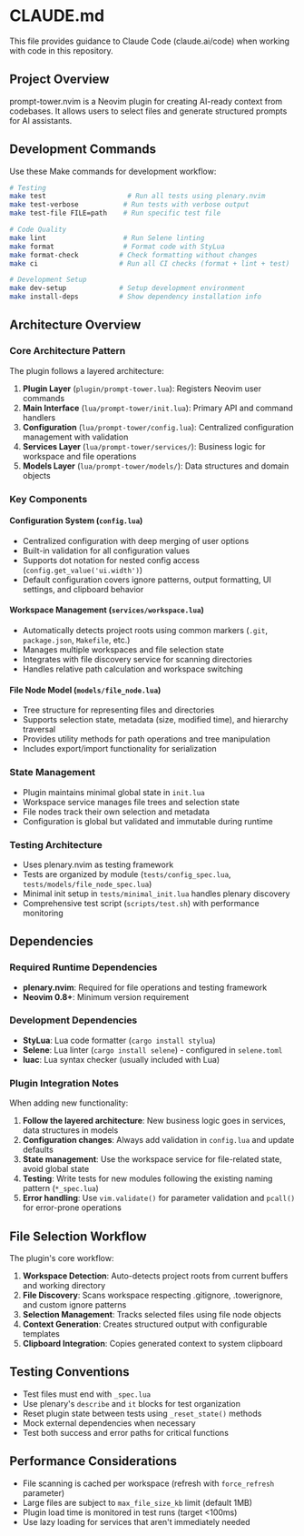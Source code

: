 # CLAUDE.md

This file provides guidance to Claude Code (claude.ai/code) when working with code in this repository.

## Project Overview

prompt-tower.nvim is a Neovim plugin for creating AI-ready context from codebases. It allows users to select files and generate structured prompts for AI assistants.

## Development Commands

Use these Make commands for development workflow:

```bash
# Testing
make test                    # Run all tests using plenary.nvim
make test-verbose           # Run tests with verbose output
make test-file FILE=path    # Run specific test file

# Code Quality
make lint                   # Run Selene linting
make format                 # Format code with StyLua
make format-check          # Check formatting without changes
make ci                    # Run all CI checks (format + lint + test)

# Development Setup
make dev-setup             # Setup development environment
make install-deps          # Show dependency installation info
```

## Architecture Overview

### Core Architecture Pattern

The plugin follows a layered architecture:

1. **Plugin Layer** (`plugin/prompt-tower.lua`): Registers Neovim user commands
2. **Main Interface** (`lua/prompt-tower/init.lua`): Primary API and command handlers
3. **Configuration** (`lua/prompt-tower/config.lua`): Centralized configuration management with validation
4. **Services Layer** (`lua/prompt-tower/services/`): Business logic for workspace and file operations
5. **Models Layer** (`lua/prompt-tower/models/`): Data structures and domain objects

### Key Components

#### Configuration System (`config.lua`)
- Centralized configuration with deep merging of user options
- Built-in validation for all configuration values
- Supports dot notation for nested config access (`config.get_value('ui.width')`)
- Default configuration covers ignore patterns, output formatting, UI settings, and clipboard behavior

#### Workspace Management (`services/workspace.lua`)
- Automatically detects project roots using common markers (`.git`, `package.json`, `Makefile`, etc.)
- Manages multiple workspaces and file selection state
- Integrates with file discovery service for scanning directories
- Handles relative path calculation and workspace switching

#### File Node Model (`models/file_node.lua`)
- Tree structure for representing files and directories
- Supports selection state, metadata (size, modified time), and hierarchy traversal
- Provides utility methods for path operations and tree manipulation
- Includes export/import functionality for serialization

### State Management

- Plugin maintains minimal global state in `init.lua`
- Workspace service manages file trees and selection state
- File nodes track their own selection and metadata
- Configuration is global but validated and immutable during runtime

### Testing Architecture

- Uses plenary.nvim as testing framework
- Tests are organized by module (`tests/config_spec.lua`, `tests/models/file_node_spec.lua`)
- Minimal init setup in `tests/minimal_init.lua` handles plenary discovery
- Comprehensive test script (`scripts/test.sh`) with performance monitoring

## Dependencies

### Required Runtime Dependencies
- **plenary.nvim**: Required for file operations and testing framework
- **Neovim 0.8+**: Minimum version requirement

### Development Dependencies
- **StyLua**: Lua code formatter (`cargo install stylua`)
- **Selene**: Lua linter (`cargo install selene`) - configured in `selene.toml`
- **luac**: Lua syntax checker (usually included with Lua)

### Plugin Integration Notes

When adding new functionality:

1. **Follow the layered architecture**: New business logic goes in services, data structures in models
2. **Configuration changes**: Always add validation in `config.lua` and update defaults
3. **State management**: Use the workspace service for file-related state, avoid global state
4. **Testing**: Write tests for new modules following the existing naming pattern (`*_spec.lua`)
5. **Error handling**: Use `vim.validate()` for parameter validation and `pcall()` for error-prone operations

## File Selection Workflow

The plugin's core workflow:
1. **Workspace Detection**: Auto-detects project roots from current buffers and working directory
2. **File Discovery**: Scans workspace respecting .gitignore, .towerignore, and custom ignore patterns
3. **Selection Management**: Tracks selected files using file node objects
4. **Context Generation**: Creates structured output with configurable templates
5. **Clipboard Integration**: Copies generated context to system clipboard

## Testing Conventions

- Test files must end with `_spec.lua`
- Use plenary's `describe` and `it` blocks for test organization
- Reset plugin state between tests using `_reset_state()` methods
- Mock external dependencies when necessary
- Test both success and error paths for critical functions

## Performance Considerations

- File scanning is cached per workspace (refresh with `force_refresh` parameter)
- Large files are subject to `max_file_size_kb` limit (default 1MB)
- Plugin load time is monitored in test runs (target <100ms)
- Use lazy loading for services that aren't immediately needed

